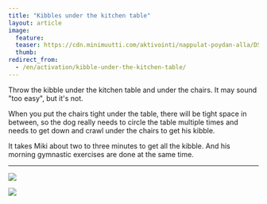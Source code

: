 ```yaml
---
title: "Kibbles under the kitchen table"
layout: article
image:
  feature:
  teaser: https://cdn.minimuutti.com/aktivointi/nappulat-poydan-alla/DSC29490-245px.jpg
  thumb:
redirect_from:
  - /en/activation/kibble-under-the-kitchen-table/
---
```


Throw the kibble under the kitchen table and under the chairs. It may sound "too easy", but it's not.

When you put the chairs tight under the table, there will be tight space in between, so the dog really needs to circle the table multiple times and needs to get down and crawl under the chairs to get his kibble.

It takes Miki about two to three minutes to get all the kibble. And his morning gymnastic exercises are done at the same time.

---

![](https://cdn.minimuutti.com/aktivointi/nappulat-poydan-alla/DSC29490_2-800px.jpg)

![](https://cdn.minimuutti.com/aktivointi/nappulat-poydan-alla/DSC29489_2-800px.jpg)
